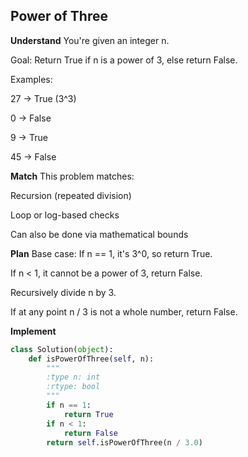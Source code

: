 ## Power of Three
**Understand**
You're given an integer n.

Goal:
Return True if n is a power of 3, else return False.

Examples:

27 → True (3^3)

0 → False

9 → True

45 → False

**Match**
This problem matches:

Recursion (repeated division)

Loop or log-based checks

Can also be done via mathematical bounds

**Plan**
Base case: If n == 1, it's 3^0, so return True.

If n < 1, it cannot be a power of 3, return False.

Recursively divide n by 3.

If at any point n / 3 is not a whole number, return False.

**Implement**
```python
class Solution(object):
    def isPowerOfThree(self, n):
        """
        :type n: int
        :rtype: bool
        """
        if n == 1:
            return True
        if n < 1:
            return False
        return self.isPowerOfThree(n / 3.0)
```